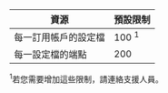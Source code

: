 | 資源 | 預設限制 |
| --- | --- |
| 每一訂用帳戶的設定檔 |100 <sup>1</sup> |
| 每一設定檔的端點 |200 |

<sup>1</sup>若您需要增加這些限制，請連絡支援人員。

<!---HONumber=Nov15_HO1-->